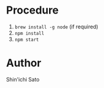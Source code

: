 # Procedure

1. `brew install -g node` (if required)
2. `npm install`
3. `npm start`

# Author

Shin'ichi Sato
